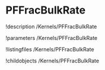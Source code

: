 <!-- MOOSE Documentation Stub: Remove this when content is added. -->

# PFFracBulkRate
!description /Kernels/PFFracBulkRate

!parameters /Kernels/PFFracBulkRate

!listingfiles /Kernels/PFFracBulkRate

!childobjects /Kernels/PFFracBulkRate

